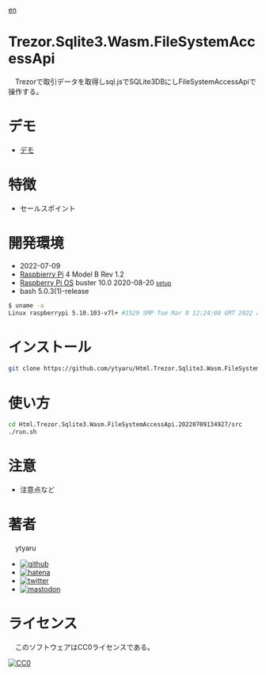 [en](./README.md)

# Trezor.Sqlite3.Wasm.FileSystemAccessApi

　Trezorで取引データを取得しsql.jsでSQLite3DBにしFileSystemAccessApiで操作する。

# デモ

* [デモ](https://ytyaru.github.io/Html.Trezor.Sqlite3.Wasm.FileSystemAccessApi.20220709134927/)

# 特徴

* セールスポイント

# 開発環境

* <time datetime="2022-07-09T13:49:24+0900">2022-07-09</time>
* [Raspbierry Pi](https://ja.wikipedia.org/wiki/Raspberry_Pi) 4 Model B Rev 1.2
* [Raspberry Pi OS](https://ja.wikipedia.org/wiki/Raspbian) buster 10.0 2020-08-20 <small>[setup](http://ytyaru.hatenablog.com/entry/2020/10/06/111111)</small>
* bash 5.0.3(1)-release

```sh
$ uname -a
Linux raspberrypi 5.10.103-v7l+ #1529 SMP Tue Mar 8 12:24:00 GMT 2022 armv7l GNU/Linux
```

# インストール

```sh
git clone https://github.com/ytyaru/Html.Trezor.Sqlite3.Wasm.FileSystemAccessApi.20220709134927
```

# 使い方

```sh
cd Html.Trezor.Sqlite3.Wasm.FileSystemAccessApi.20220709134927/src
./run.sh
```

# 注意

* 注意点など

# 著者

　ytyaru

* [![github](http://www.google.com/s2/favicons?domain=github.com)](https://github.com/ytyaru "github")
* [![hatena](http://www.google.com/s2/favicons?domain=www.hatena.ne.jp)](http://ytyaru.hatenablog.com/ytyaru "hatena")
* [![twitter](http://www.google.com/s2/favicons?domain=twitter.com)](https://twitter.com/ytyaru1 "twitter")
* [![mastodon](http://www.google.com/s2/favicons?domain=mstdn.jp)](https://mstdn.jp/web/accounts/233143 "mastdon")

# ライセンス

　このソフトウェアはCC0ライセンスである。

[![CC0](http://i.creativecommons.org/p/zero/1.0/88x31.png "CC0")](http://creativecommons.org/publicdomain/zero/1.0/deed.ja)

